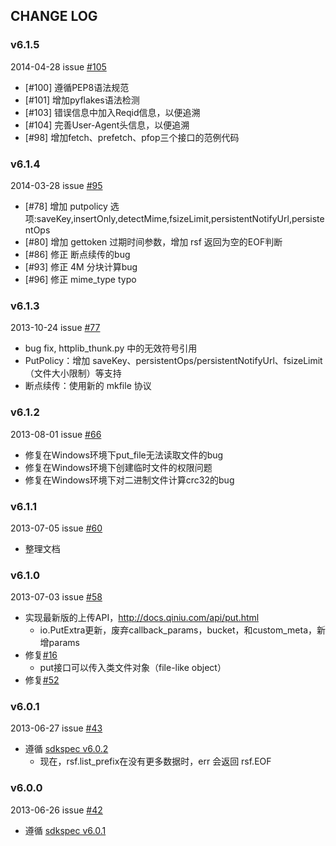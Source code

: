 ## CHANGE LOG

### v6.1.5

2014-04-28 issue [#105](https://github.com/qiniu/python-sdk/pull/105)
- [#100] 遵循PEP8语法规范
- [#101] 增加pyflakes语法检测
- [#103] 错误信息中加入Reqid信息，以便追溯
- [#104] 完善User-Agent头信息，以便追溯
- [#98] 增加fetch、prefetch、pfop三个接口的范例代码

### v6.1.4

2014-03-28 issue [#95](https://github.com/qiniu/python-sdk/pull/95)

- [#78] 增加 putpolicy 选项:saveKey,insertOnly,detectMime,fsizeLimit,persistentNotifyUrl,persistentOps
- [#80] 增加 gettoken 过期时间参数，增加 rsf 返回为空的EOF判断
- [#86] 修正 断点续传的bug
- [#93] 修正 4M 分块计算bug
- [#96] 修正 mime_type typo

### v6.1.3

2013-10-24 issue [#77](https://github.com/qiniu/python-sdk/pull/77)

- bug fix, httplib_thunk.py 中的无效符号引用
- PutPolicy：增加 saveKey、persistentOps/persistentNotifyUrl、fsizeLimit（文件大小限制）等支持
- 断点续传：使用新的 mkfile 协议


### v6.1.2

2013-08-01 issue [#66](https://github.com/qiniu/python-sdk/pull/66)

- 修复在Windows环境下put_file无法读取文件的bug
- 修复在Windows环境下创建临时文件的权限问题
- 修复在Windows环境下对二进制文件计算crc32的bug


### v6.1.1

2013-07-05 issue [#60](https://github.com/qiniu/python-sdk/pull/60)

- 整理文档


### v6.1.0

2013-07-03 issue [#58](https://github.com/qiniu/python-sdk/pull/58)

- 实现最新版的上传API，<http://docs.qiniu.com/api/put.html>
	- io.PutExtra更新，废弃callback_params，bucket，和custom_meta，新增params
- 修复[#16](https://github.com/qiniu/python-sdk/issues/16)
	- put接口可以传入类文件对象（file-like object）
- 修复[#52](https://github.com/qiniu/python-sdk/issues/52)


### v6.0.1

2013-06-27 issue [#43](https://github.com/qiniu/python-sdk/pull/43)

- 遵循 [sdkspec v6.0.2](https://github.com/qiniu/sdkspec/tree/v6.0.2)
	- 现在，rsf.list_prefix在没有更多数据时，err 会返回 rsf.EOF


### v6.0.0

2013-06-26 issue [#42](https://github.com/qiniu/python-sdk/pull/42)

- 遵循 [sdkspec v6.0.1](https://github.com/qiniu/sdkspec/tree/v6.0.1)
